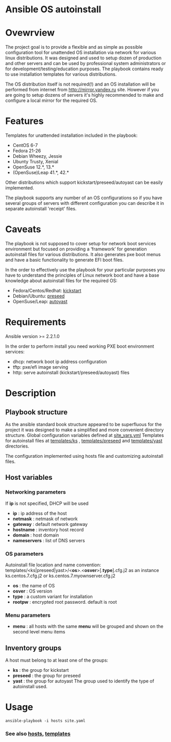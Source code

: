 # Ansible OS autoinstall

# Ovewrview

The project goal is to provide a flexible and as simple as possible configuration tool for unattended OS installation via network for various linux distributions. 
It was designed and used to setup dozen of production and other servers and can be used by professional system administrators or for development/testing/education purposes.
The playbook contains ready to use installation templates for various distributions. 

The OS distribution itself is not required(!) and an OS installation will be performed from internet from http://mirror.yandex.ru site.
However if you are going to setup dozens of servers it's highly recommended to make and configure a local mirror for the required OS.

# Features

Templates for unattended installation included in the playbook:
* CentOS 6-7
* Fedora 21-26
* Debian Wheezy, Jessie
* Ubunty Trusty, Xenial
* OpenSuse 12.\*, 13.\*
* (OpenSuse)Leap 41.\*, 42.\*

Other distributions which support kickstart/preseed/autoyast can be easily implemented.

The playbook supports any number of an OS configurations so if you have several groups of servers with different configuration you can describe it
in separate autoinstall 'receipt' files.

# Caveats

The playbook is not supposed to cover setup for network boot services environment but focused on providing a ‘framework’ for generation autoinstall files for
various distributions. It also generates pxe boot menus and have a basic functionality to generate EFI boot files.

In the order to effectively use the playbook for your particular purposes you have to understand the principles of Linux network boot and 
have a base knowledge about autoinstall files for the required OS: 
* Fedora/Centos/Redhat: [kickstart]( http://pykickstart.readthedocs.io/en/latest/ )
* Debian/Ubuntu:        [preseed]( https://wiki.debian.org/DebianInstaller/Preseed )
* OpenSuse/Leap:        [autoyast]( https://www.suse.com/documentation/sles-12/book_autoyast/data/book_autoyast.html )

# Requirements

Ansible version >= 2.2.1.0

In the order to perform install you need working PXE boot environment services:
* dhcp: network boot ip address configuration
* tftp: pxe/efi image serving
* http: serve autoinstall (kickstart/preseed/autoyast) files

# Description

## Playbook structure
As the ansible standard book structure appeared to be superfluous for the project it was designed to make a simplified and more convenient directory structure.
Global configuration variables defined at [site_vars.yml](site_vars.yml)
Templates for autoinstall files at [templates/ks](templates/ks) , [templates/preseed](templates/preseed) and [templates/yast](templates/yast) directories.

The configuration implemented using hosts file and customizing autoinstall files.

## Host variables
### Networking parameters
If **ip** is not specified, DHCP will be used
* **ip**      : ip address of the host
* **netmask** : netmask of network
* **gateway** : default network gateway
* **hostname** : inventory host record
* **domain** : host domain
* **nameservers** : list of DNS servers

### OS parameters
Autoinstall file location and name convention:
templates/<ks|preseed|yast>/<**os**>.<**osver**>[.**type**].cfg.j2
as an instance ks.centos.7.cfg.j2 or ks.centos.7.myownserver.cfg.j2
* **os**      : the name of OS
* **osver**   : OS version
* **type**    : a custom variant for installation
* **rootpw**  : encrypted root password. default is root

### Menu parameters
* **menu**    : all hosts with the same **menu** will be grouped and shown on the second level menu items

## Inventory groups
A host must belong to at least one of the groups:
* **ks**      : the group for kickstart
* **preseed** : the group for preseed
* **yast**    : the group for autoyast
The group used to identify the type of autoinstall used.

# Usage

    ansible-playbook -i hosts site.yaml

### See also [hosts](hosts), [templates](templates)
